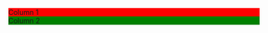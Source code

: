 <!-- ### Hi <𝚌𝚘𝚍𝚎𝚛𝚜/>! I'm Salva 👋

[![Linkedin](https://img.shields.io/badge/-Linkedin-blue?style=flat-square&logo=Linkedin&logoColor=white&link=https://www.linkedin.com/in/salva-corts/)](https://www.linkedin.com/in/salva-corts/)
[![Gmail](https://img.shields.io/badge/-salvacorts97@gmail.com-c14438?style=flat-square&logo=Gmail&logoColor=white&link=mailto:salvacorts97@gmail.com)](mailto:salvacorts97@gmail.com)

<img width="55%" align="right" alt="Github" src="https://raw.githubusercontent.com/onimur/.github/master/.resources/git-header.svg" />

- 🧐 Interested in Data and Distributed Systems
- 💼 Software Engineer at [RTI](https://www.rti.com/en/) (Remote)
- 🎓 BS Computer Science at [UBC](https://www.ubc.ca) and [UGR](https://www.ugr.es/en/)
- 🌱 Pursuing a Ms in Data Science
- ⚡️ Fun-Fact: In my free time I fly planes ✈️

<p align="center">
<img align="center" src="https://github-readme-stats.vercel.app/api/top-langs/?username=salvacorts&theme=default&line_height=27&layout=compact" />
</p> -->

<link rel="stylesheet" href="https://maxcdn.bootstrapcdn.com/bootstrap/3.3.7/css/bootstrap.min.css">

<div class="container">
    <div class="col-lg-6 col-md-6  col-sm-12" style="background-color: red">
      Column 1
    </div>
    <div class="col-lg-6 col-md-6  col-sm-12" style="background-color: green">
      Column 2
    </div
<div>